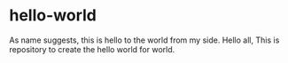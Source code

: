 # hello-world
As name suggests, this is hello to the world from my side.
Hello all, This is repository to create the hello world for world.
